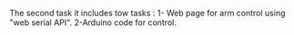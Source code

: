 The second task it includes tow tasks :
1- Web page for arm control using "web serial API".
2-Arduino code for control.
